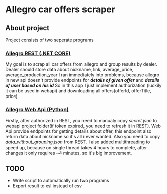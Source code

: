 # Allegro car offers scraper
## About project
Project consists of two seperate programs
### [Allegro REST (.NET CORE)](AllegroREST)
My goal is to scrap all car offers from allegro and group results by dealer. 
Dealer should store data about nickname, link, average_price, average_production_year
I ran immediately into problems, because allegro in new api doesn't provide endpoints for ***details of given offer*** and ***details of user based on his id*** So in this app I just implement authorization (luckily it can be used in webapi) and downloading all offers(offerId, offerTitle, price)
### [Allegro Web Api (Python)](AllegroWebApi)
Firstly, after authorized in REST, you need to manualy copy *secret.json* to webapi project folder(if token expired, you need to refresh it in REST).
Web Api provide endpoints for getting details about offer, this endpoint also return data about nickname so it's all i ever wanted. Also you need to copy *data_without_grouping.json* from REST. I also added multithreading to speed up, because on single thread takes 4 hours to complete, after changes it only requires ~4 minutes, so it's big improvement.

## TODO
* Write script to automatically run two programs 
* Export result to xsl instead of csv
